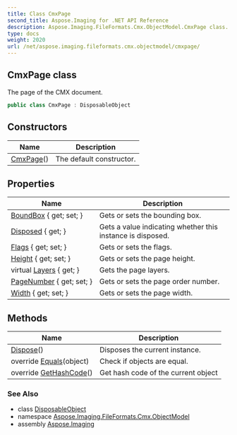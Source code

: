 ```yaml
---
title: Class CmxPage
second_title: Aspose.Imaging for .NET API Reference
description: Aspose.Imaging.FileFormats.Cmx.ObjectModel.CmxPage class. The page of the CMX document
type: docs
weight: 2020
url: /net/aspose.imaging.fileformats.cmx.objectmodel/cmxpage/
---
```

## CmxPage class

The page of the CMX document.

```csharp
public class CmxPage : DisposableObject
```

## Constructors

| Name | Description |
| --- | --- |
| [CmxPage](cmxpage/)() | The default constructor. |

## Properties

| Name | Description |
| --- | --- |
| [BoundBox](../../aspose.imaging.fileformats.cmx.objectmodel/cmxpage/boundbox/) { get; set; } | Gets or sets the bounding box. |
| [Disposed](../../aspose.imaging/disposableobject/disposed/) { get; } | Gets a value indicating whether this instance is disposed. |
| [Flags](../../aspose.imaging.fileformats.cmx.objectmodel/cmxpage/flags/) { get; set; } | Gets or sets the flags. |
| [Height](../../aspose.imaging.fileformats.cmx.objectmodel/cmxpage/height/) { get; set; } | Gets or sets the page height. |
| virtual [Layers](../../aspose.imaging.fileformats.cmx.objectmodel/cmxpage/layers/) { get; } | Gets the page layers. |
| [PageNumber](../../aspose.imaging.fileformats.cmx.objectmodel/cmxpage/pagenumber/) { get; set; } | Gets or sets the page order number. |
| [Width](../../aspose.imaging.fileformats.cmx.objectmodel/cmxpage/width/) { get; set; } | Gets or sets the page width. |

## Methods

| Name | Description |
| --- | --- |
| [Dispose](../../aspose.imaging/disposableobject/dispose/)() | Disposes the current instance. |
| override [Equals](../../aspose.imaging.fileformats.cmx.objectmodel/cmxpage/equals/)(object) | Check if objects are equal. |
| override [GetHashCode](../../aspose.imaging.fileformats.cmx.objectmodel/cmxpage/gethashcode/)() | Get hash code of the current object |

### See Also

* class [DisposableObject](../../aspose.imaging/disposableobject/)
* namespace [Aspose.Imaging.FileFormats.Cmx.ObjectModel](../../aspose.imaging.fileformats.cmx.objectmodel/)
* assembly [Aspose.Imaging](../../)


